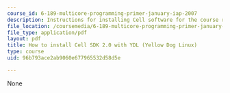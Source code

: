 ```yaml
---
course_id: 6-189-multicore-programming-primer-january-iap-2007
description: Instructions for installing Cell software for the course recitations.
file_location: /coursemedia/6-189-multicore-programming-primer-january-iap-2007/96b793ace2ab9060e677965532d58d5e_cell_sdk.pdf
file_type: application/pdf
layout: pdf
title: How to install Cell SDK 2.0 with YDL (Yellow Dog Linux)
type: course
uid: 96b793ace2ab9060e677965532d58d5e

---
```

None